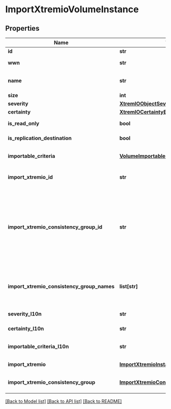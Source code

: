 # ImportXtremioVolumeInstance

## Properties
Name | Type | Description | Notes
------------ | ------------- | ------------- | -------------
**id** | **str** | Unique identifier of the XtremIO volume. | [optional] 
**wwn** | **str** | World Wide Name (WWN) of the XtremIO volume. | [optional] 
**name** | **str** | Name of the XtremIO volume.  This property supports case-insensitive filtering. | [optional] 
**size** | **int** | Size of the XtremIO volume, in bytes. | [optional] 
**severity** | [**XtremIOObjectSeverityEnum**](XtremIOObjectSeverityEnum.md) |  | [optional] 
**certainty** | [**XtremIOCertaintyEnum**](XtremIOCertaintyEnum.md) |  | [optional] 
**is_read_only** | **bool** | Indicates whether the XtremIO volume is a read only volume. | [optional] 
**is_replication_destination** | **bool** | Indicates whether the XtremIO volume is a replication destination. | [optional] 
**importable_criteria** | [**VolumeImportableCriteriaEnum**](VolumeImportableCriteriaEnum.md) | Indicates the reason when the volume is not importable. If the value is not Ready, the volume is not importable. | [optional] 
**import_xtremio_id** | **str** | Unique identifier of the XtremIO storage system to which the XtremIO volume belongs. | [optional] 
**import_xtremio_consistency_group_id** | **str** | Unique identifier of the consistency group to which the XtremIO volume belongs. This value is null if the volume does not belong to a consistency group or a volume belongs to multiple consistency groups. The volume that belongs to multiple consistency groups will be imported as an individual volume and the attribute import_xtremio_consistency_group_names contains the names of the consistency groups of which the volume is a member. | [optional] 
**import_xtremio_consistency_group_names** | **list[str]** | Names of the consistency groups of which the volume is a member, if the volume belong to multiple consistency groups. The attribute will be empty for a volume that is part of a single consistency group. | [optional] 
**severity_l10n** | **str** | Localized message string corresponding to severity Was added in version 1.0.2. | [optional] 
**certainty_l10n** | **str** | Localized message string corresponding to certainty Was added in version 1.0.2. | [optional] 
**importable_criteria_l10n** | **str** | Localized message string corresponding to importable_criteria Was added in version 1.0.2. | [optional] 
**import_xtremio** | [**ImportXtremioInstance**](ImportXtremioInstance.md) | This is the embeddable reference form of import_xtremio_id attribute. | [optional] 
**import_xtremio_consistency_group** | [**ImportXtremioConsistencyGroupInstance**](ImportXtremioConsistencyGroupInstance.md) | This is the embeddable reference form of import_xtremio_consistency_group_id attribute. | [optional] 

[[Back to Model list]](../README.md#documentation-for-models) [[Back to API list]](../README.md#documentation-for-api-endpoints) [[Back to README]](../README.md)


